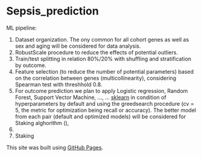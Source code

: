 # Sepsis_prediction

ML pipeline:
1. Dataset organization. The ony common for all cohort genes as well as sex and aging will be considered for data analysis.
2. RobustScale procedure to reduce the effects of potential outliers.
3. Train/test splitting in relation 80%/20% with shuffling and stratification by outcome.
4. Feature selection (to reduce the number of potential parameters) based on the correlation between genes (multicollinearity), considering Spearman test with threshhold 0.8. 
5. For outcome prediction we plan to apply Logistic regression, Random Forest, Support Vector Machine, ..., ... [sklearn](https://scikit-learn.org/stable/supervised_learning.html#supervised-learning) in condition of hyperparameters by default and using the greedsearch procedure (cv = 5, the metric for optimization being recall or accuracy). The better model from each pair (default and optimized models) will be considered for Staking alghorithm (), 
7.
8. Staking 


This site was built using [GitHub Pages](https://pages.github.com/).

